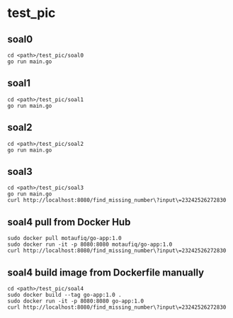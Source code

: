# test_pic

## soal0
```
cd <path>/test_pic/soal0
go run main.go
```

## soal1
```
cd <path>/test_pic/soal1
go run main.go
```

## soal2
```
cd <path>/test_pic/soal2
go run main.go
```

## soal3
```
cd <path>/test_pic/soal3
go run main.go
curl http://localhost:8080/find_missing_number\?input\=23242526272830
```

## soal4 pull from Docker Hub
```
sudo docker pull motaufiq/go-app:1.0
sudo docker run -it -p 8080:8080 motaufiq/go-app:1.0
curl http://localhost:8080/find_missing_number\?input\=23242526272830
```

## soal4 build image from Dockerfile manually
```
cd <path>/test_pic/soal4
sudo docker build --tag go-app:1.0 .
sudo docker run -it -p 8080:8080 go-app:1.0
curl http://localhost:8080/find_missing_number\?input\=23242526272830
```
    